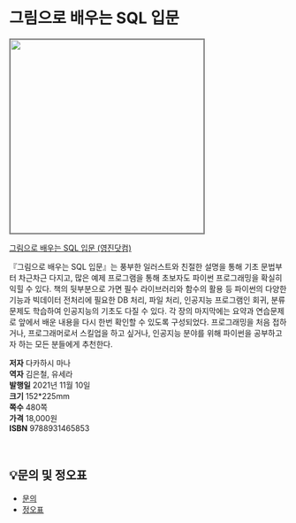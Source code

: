 # 그림으로 배우는 SQL 입문

<img src="https://www.youngjin.com/images/book_cover/9788931465853.jpg" height="350px" style="border: 2px solid grey;">

[그림으로 배우는 SQL 입문 (영진닷컴)](https://blog.naver.com/ydot/222515152113)

『그림으로 배우는 SQL 입문』는 풍부한 일러스트와 친절한 설명을 통해 기초 문법부터 차근차근 다지고, 많은 예제 프로그램을 통해 초보자도 파이썬 프로그래밍을 확실히 익힐 수 있다. 책의 뒷부분으로 가면 필수 라이브러리와 함수의 활용 등 파이썬의 다양한 기능과 빅데이터 전처리에 필요한 DB 처리, 파일 처리, 인공지능 프로그램인 회귀, 분류문제도 학습하여 인공지능의 기초도 다질 수 있다. 각 장의 마지막에는 요약과 연습문제로 앞에서 배운 내용을 다시 한번 확인할 수 있도록 구성되었다. 프로그래밍을 처음 접하거나, 프로그래머로서 스킬업을 하고 싶거나, 인공지능 분야를 위해 파이썬을 공부하고자 하는 모든 분들에게 추천한다.

**저자** 다카하시 마나  
**역자** 김은철, 유세라  
**발행일** 2021년 11월 10일  
**크기** 152*225mm  
**쪽수** 480쪽  
**가격** 18,000원  
**ISBN** 9788931465853  
 
<br>

## 💡문의 및 정오표
- [문의](mailto:Support@youngjin.com)
- [정오표](https://www.youngjin.com/Artyboard/mboard.asp?strBoardID=errata)

